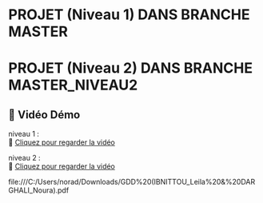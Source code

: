 # PROJET (Niveau 1) DANS BRANCHE MASTER 
# PROJET (Niveau 2) DANS BRANCHE MASTER_NIVEAU2
## 🎥 Vidéo Démo 

niveau 1 :  
🔗 [Cliquez pour regarder la vidéo](https://drive.google.com/file/d/1ahSYQTrhoxsJabvdjk3DOKQ68LQD96AW/view?usp=sharing)

niveau 2 :  
🔗 [Cliquez pour regarder la vidéo](https://drive.google.com/file/d/1sPhcgoPa0FNlfMQgrbvEy1GExem_BOj_/view)

file:///C:/Users/norad/Downloads/GDD%20(IBNITTOU_Leila%20&%20DARGHALI_Noura).pdf
